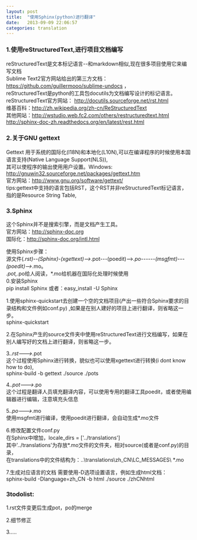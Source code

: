 ```yaml
---
layout: post
title:  "使用Sphinx(python)进行翻译"
date:   2013-09-09 22:06:57
categories: translation
---
```


### 1.使用reStructuredText,进行项目文档编写

reStructuredText是文本标记语言--和markdown相似,现在很多项目使用它来编写文档  
Sublime Text2官方网站给出的第三方文档：https://github.com/guillermooo/sublime-undocs ，  
reStructuredText是python的工具包docutils为文档编写设计的标记语言。  
reStructuredText官方网站： http://docutils.sourceforge.net/rst.html  
维基百科：http://zh.wikipedia.org/zh-cn/ReStructuredText‎  
其他网站：http://wstudio.web.fc2.com/others/restructuredtext.html‎  
http://sphinx-doc-zh.readthedocs.org/en/latest/rest.html

### 2.关于GNU gettext

Gettext 用于系统的国际化(I18N)和本地化(L10N),可以在编译程序的时候使用本国语言支持(Native Language Support(NLS)),  
其可以使程序的输出使用用户设置。Windows: http://gnuwin32.sourceforge.net/packages/gettext.htm  
官方网站：http://www.gnu.org/software/gettext/  
tips:gettext中支持的语言包括RST，这个RST并非reStructuredText标记语言，指的是Resource String Table,


### 3.Sphinx

这个Sphinx并不是搜索引擎，而是文档产生工具。  
官方网站：http://sphinx-doc.org  
国际化：http://sphinx-doc.org/intl.html  

使用Sphinx步骤：  
源文件(*.rst)--(Sphinx)-(xgettext)-->*.pot---(poedit)-->*.po------(msgfmt)---(poedit)-->*.mo。  
*.pot,*.po给人阅读，*.mo给机器在国际化处理时候使用  
0.安装Sphinx  
pip install Sphinx 或者：easy_install -U Sphinx 

1.使用sphinx-quickstart去创建一个空的文档项目(产出一些符合Sphinx要求的目录结构和文件例如conf.py)  ,如果是在别人建好的项目上进行翻译，则省略这一步。  
	sphinx-quickstart

2.在Sphinx产生的source文件夹中使用reStructuredText进行文档编写，如果在别人编写好的文档上进行翻译，则省略这一步。

3.*.rst--->*.pot  
这个过程使用Sphinx进行转换，貌似也可以使用xgettext进行转换(i dont know how to do),  
	sphinx-build -b gettext ./source ./pots

4.*.pot--->*.po  
这个过程是翻译人员填充翻译内容，可以使用专用的翻译工具poedit，或者使用编辑器进行编辑，注意填充头信息

5.*.po--->*.mo  
使用msgfmt进行编译，使用poedit进行翻译，会自动生成*.mo文件

6.修改配置文件conf.py  
在Sphinx中增加，locale_dirs = ['../translations']  
其中'../translations'为存放*.mo文件的文件夹，相对source(或者是conf.py)的目录，  
在translations中的文件结构为：..\translations\zh_CN\LC_MESSAGES\ *.mo

7.生成对应语言的文档
需要使用-D选项设置语言，例如生成html文档：  
	sphinx-build -Dlanguage=zh_CN -b html ./source ./zhCNhtml  

### 3todolist:

1.rst文件变更后生成pot，po的merge

2.细节修正

3.....